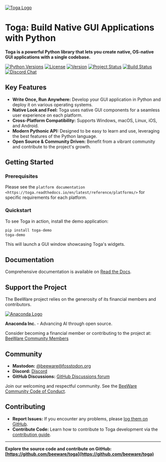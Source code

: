 [![Toga Logo](https://beeware.org/project/toga/toga.png)](https://beeware.org/toga)

# Toga: Build Native GUI Applications with Python

**Toga is a powerful Python library that lets you create native, OS-native GUI applications with a single codebase.**

[![Python Versions](https://img.shields.io/pypi/pyversions/toga.svg)](https://pypi.python.org/pypi/toga)
[![License](https://img.shields.io/pypi/l/toga.svg)](https://github.com/beeware/toga/blob/main/LICENSE)
[![Version](https://img.shields.io/pypi/v/toga.svg)](https://pypi.python.org/pypi/toga)
[![Project Status](https://img.shields.io/pypi/status/toga.svg)](https://pypi.python.org/pypi/toga)
[![Build Status](https://github.com/beeware/toga/workflows/CI/badge.svg?branch=main)](https://github.com/beeware/toga/actions)
[![Discord Chat](https://img.shields.io/discord/836455665257021440?label=Discord%20Chat&logo=discord&style=plastic)](https://beeware.org/bee/chat/)

## Key Features

*   **Write Once, Run Anywhere:** Develop your GUI application in Python and deploy it on various operating systems.
*   **Native Look and Feel:** Toga uses native GUI components for a seamless user experience on each platform.
*   **Cross-Platform Compatibility:** Supports Windows, macOS, Linux, iOS, and Android.
*   **Modern Pythonic API:** Designed to be easy to learn and use, leveraging the best features of the Python language.
*   **Open Source & Community Driven:** Benefit from a vibrant community and contribute to the project's growth.

## Getting Started

### Prerequisites

Please see the `platform documentation <https://toga.readthedocs.io/en/latest/reference/platforms/>` for specific requirements for each platform.

### Quickstart

To see Toga in action, install the demo application:

```bash
pip install toga-demo
toga-demo
```

This will launch a GUI window showcasing Toga's widgets.

## Documentation

Comprehensive documentation is available on [Read the Docs](https://toga.readthedocs.io).

## Support the Project

The BeeWare project relies on the generosity of its financial members and contributors.

[![Anaconda Logo](https://beeware.org/community/members/anaconda/anaconda-large.png)](https://anaconda.com/)

**Anaconda Inc.** - Advancing AI through open source.

Consider becoming a financial member or contributing to the project at:  [BeeWare Community Members](https://beeware.org/community/members/)

## Community

*   **Mastodon:**  [@beeware@fosstodon.org](https://fosstodon.org/@beeware)
*   **Discord:** [Discord](https://beeware.org/bee/chat/)
*   **GitHub Discussions:** [GitHub Discussions forum](https://github.com/beeware/toga/discussions)

Join our welcoming and respectful community. See the [BeeWare Community Code of Conduct](https://beeware.org/community/behavior/).

## Contributing

*   **Report Issues:**  If you encounter any problems, please [log them on GitHub](https://github.com/beeware/toga/issues).
*   **Contribute Code:**  Learn how to contribute to Toga development via the [contribution guide](https://toga.readthedocs.io/en/latest/how-to/contribute/index.html).

---

**Explore the source code and contribute on GitHub: [https://github.com/beeware/toga](https://github.com/beeware/toga)**